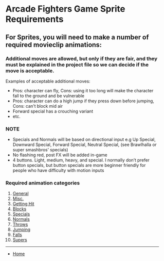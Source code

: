 # Arcade Fighters Game Sprite Requirements

## For Sprites, you will need to make a number of required movieclip animations:

### Additional moves are allowed, but only if they are fair, and they must be explained in the project file so we can decide if the move is acceptable.
Examples of acceptable additional moves: 
- Pros: character can fly, Cons: using it too long will make the character fall to the ground and be vulnerable
- Pros: character can do a high jump if they press down before jumping, Cons: can't block mid air
- Forward special has a crouching variant
- etc.

### NOTE
- Specials and Normals will be based on directional input e.g Up Special, Downward Special, Forward Special, Neutral Special, (see Brawlhalla or super smashbros' specials)
- No flashing red, post FX will be added in-game
- 4 buttons. Light, medium, heavy, and special. I normally don’t prefer button specials, but button specials are more beginner friendly for people who have difficulty with motion inputs

### Required animation categories
1. [General](./general)
2. [Misc.](./misc)
3. [Getting Hit](./getting-hit)
4. [Blocks](./blocks)
5. [Specials](./specials)
6. [Normals](./normals)
7. [Throws](./throws)
8. [Jumping](./jumping)
9. [Falls](./falls)
10. [Supers](./supers)

---

- [Home](../)
